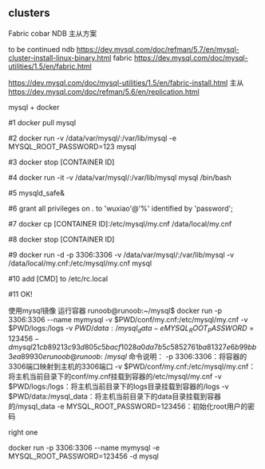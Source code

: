 ## clusters
Fabric
cobar
NDB
主从方案

to be continued
ndb
https://dev.mysql.com/doc/refman/5.7/en/mysql-cluster-install-linux-binary.html
fabric
https://dev.mysql.com/doc/mysql-utilities/1.5/en/fabric.html

https://dev.mysql.com/doc/mysql-utilities/1.5/en/fabric-install.html
主从
https://dev.mysql.com/doc/refman/5.6/en/replication.html




mysql + docker

#1    docker pull mysql

#2    docker run -v /data/var/mysql/:/var/lib/mysql -e MYSQL_ROOT_PASSWORD=123 mysql

#3    docker stop [CONTAINER ID]

#4    docker run -it -v /data/var/mysql/:/var/lib/mysql mysql /bin/bash

#5    mysqld_safe&

#6    grant all privileges on *.* to 'wuxiao'@'%' identified by 'password';

#7    docker cp [CONTAINER ID]:/etc/mysql/my.cnf /data/local/my.cnf

#8    docker stop [CONTAINER ID]

#9    docker run -d -p 3306:3306 -v /data/var/mysql/:/var/lib/mysql -v /data/local/my.cnf:/etc/mysql/my.cnf mysql

#10    add [CMD] to  /etc/rc.local

#11    OK!


使用mysql镜像
运行容器
runoob@runoob:~/mysql$ docker run -p 3306:3306 --name mymysql -v $PWD/conf/my.cnf:/etc/mysql/my.cnf -v $PWD/logs:/logs -v $PWD/data:/mysql_data -e MYSQL_ROOT_PASSWORD=123456 -d mysql
21cb89213c93d805c5bacf1028a0da7b5c5852761ba81327e6b99bb3ea89930e
runoob@runoob:~/mysql$ 
命令说明：
-p 3306:3306：将容器的3306端口映射到主机的3306端口
-v $PWD/conf/my.cnf:/etc/mysql/my.cnf：将主机当前目录下的conf/my.cnf挂载到容器的/etc/mysql/my.cnf
-v $PWD/logs:/logs：将主机当前目录下的logs目录挂载到容器的/logs
-v $PWD/data:/mysql_data：将主机当前目录下的data目录挂载到容器的/mysql_data
-e MYSQL_ROOT_PASSWORD=123456：初始化root用户的密码


right one 

docker run -p 3306:3306 --name mymysql  -e MYSQL_ROOT_PASSWORD=123456 -d mysql